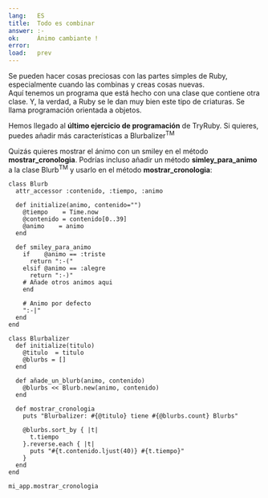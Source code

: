 ```yaml
---
lang:   ES
title:  Todo es combinar
answer: :-
ok:     Ánimo cambiante !
error:  
load:   prev
---
```


Se pueden hacer cosas preciosas con las partes simples de Ruby, especialmente cuando las combinas y creas cosas nuevas.  
Aquí tenemos un programa que está hecho con una clase que contiene otra clase. Y, la verdad, a Ruby se le dan muy bien este tipo de criaturas. Se llama programación orientada a objetos.

Hemos llegado al __último ejercicio de programación__ de TryRuby. Si quieres, puedes añadir más características a 
Blurbalizer<sup>TM</sup>

Quizás quieres mostrar el ánimo con un smiley en el método __mostrar_cronologia__. Podrías incluso añadir un método __simley_para_animo__ a la clase Blurb<sup>TM</sup> y usarlo en el método __mostrar_cronologia__:

    class Blurb
      attr_accessor :contenido, :tiempo, :animo
      
      def initialize(animo, contenido="")
        @tiempo    = Time.now
        @contenido = contenido[0..39]
        @animo    = animo
      end
      
      def smiley_para_animo
        if    @animo == :triste
          return ":-("
        elsif @animo == :alegre
          return ":-)"
        # Añade otros animos aqui
        end

        # Animo por defecto
        ":-|"
      end
    end
    
    class Blurbalizer
      def initialize(titulo)
        @titulo  = titulo
        @blurbs = []
      end
      
      def añade_un_blurb(animo, contenido)
        @blurbs << Blurb.new(animo, contenido)
      end
      
      def mostrar_cronologia
        puts "Blurbalizer: #{@titulo} tiene #{@blurbs.count} Blurbs"
        
        @blurbs.sort_by { |t|
          t.tiempo
        }.reverse.each { |t|
          puts "#{t.contenido.ljust(40)} #{t.tiempo}"
        }
      end
    end
    
    mi_app.mostrar_cronologia
